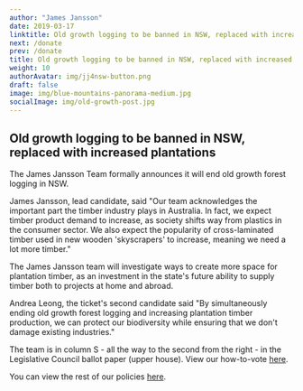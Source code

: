 ```yaml
---
author: "James Jansson"
date: 2019-03-17
linktitle: Old growth logging to be banned in NSW, replaced with increased plantations 
next: /donate
prev: /donate
title: Old growth logging to be banned in NSW, replaced with increased plantations 
weight: 10
authorAvatar: img/jj4nsw-button.png
draft: false
image: img/blue-mountains-panorama-medium.jpg
socialImage: img/old-growth-post.jpg
---
```



## Old growth logging to be banned in NSW, replaced with increased plantations 

The James Jansson Team formally announces it will end old growth forest logging in NSW. 

James Jansson, lead candidate, said "Our team acknowledges the important part the timber industry plays in Australia. In fact, we expect timber product demand to increase, as society shifts way from plastics in the consumer sector. We also expect the popularity of cross-laminated timber used in new wooden 'skyscrapers' to increase, meaning we need a lot more timber."

The James Jansson team will investigate ways to create more space for plantation timber, as an investment in the state's future ability to supply timber both to projects at home and abroad.

Andrea Leong, the ticket's second candidate said "By simultaneously ending old growth forest logging and increasing plantation timber production, we can protect our biodiversity while ensuring that we don't damage existing industries."

The team is in column S - all the way to the second from the right - in the Legislative Council ballot paper (upper house). View our how-to-vote [here](/how-to-vote-for-the-james-jansson-team-for-nsw).

You can view the rest of our policies [here](/).
